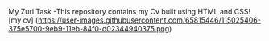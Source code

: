 My Zuri Task -This repository contains my Cv built using HTML and CSS![my cv]
(https://user-images.githubusercontent.com/65815446/115025406-375e5700-9eb9-11eb-84f0-d02344940375.png)
